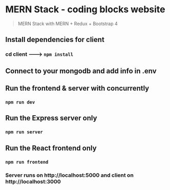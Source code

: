 # MERN Stack - coding blocks website
> MERN Stack  with MERN  + Redux  + Bootstrap 4

## Install dependencies for client
### cd client ---> `npm install`

## Connect to your mongodb and add info in .env

## Run the frontend & server with concurrently
### `npm run dev`

## Run the Express server only
### `npm run server`

## Run the React frontend only
### `npm run frontend`

### Server runs on http://localhost:5000 and client on http://localhost:3000

 




